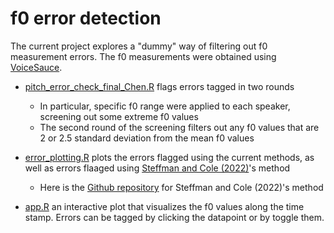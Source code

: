# f0 error detection

The current project explores a "dummy" way of filtering out f0 measurement errors. The f0 measurements were obtained using [VoiceSauce](https://github.com/voicesauce). 

- [pitch_error_check_final_Chen.R](https://github.com/Chenlittlecrab/F0-error-detection/blob/main/pitch_error_check_final_Chen.R) flags errors tagged in two rounds
  - In particular, specific f0 range were applied to each speaker, screening out some extreme f0 values
  - The second round of the screening filters out any f0 values that are 2 or 2.5 standard deviation from the mean f0 values
  
- [error_plotting.R](https://github.com/Chenlittlecrab/F0-error-detection/blob/main/err_plotting.R) plots the errors flagged using the current methods, as well as errors flaaged using [Steffman and Cole (2022)](https://doi.org/10.1121/10.0015045)'s method
  - Here is the [Github repository](https://github.com/jsteffman/f0-jumps) for Steffman and Cole (2022)'s method
- [app.R](https://github.com/Chenlittlecrab/F0-error-detection/blob/main/app.R) an interactive plot that visualizes the f0 values along the time stamp. Errors can be tagged by clicking the datapoint or by toggle them. 

